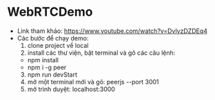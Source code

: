 # WebRTCDemo

- Link tham khảo: https://www.youtube.com/watch?v=DvlyzDZDEq4
- Các bước để chạy demo:
  1. clone project về local
  2. install các thư viện, bật terminal và gõ các câu lệnh:
    + npm install
    + npm i -g peer
  3. npm run devStart
  4. mở một terminal mới và gõ: peerjs --port 3001
  5. mở trình duyệt: localhost:3000
